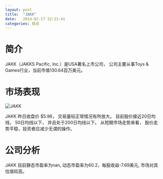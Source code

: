 ```yaml
---
layout: post
title:  "JAKK"
date:   2014-02-17 12:21:41
categories: 观点
---
```


# 简介
JAKK（JAKKS Pacific, Inc.）是USA著名上市公司，
公司主要从事Toys & Games行业，当前市值130.64百万美元。

# 市场表现

![JAKK](http://finviz.com/chart.ashx?t=JAKK&ty=c&ta=1&p=d&s=l)

JAKK 昨日收盘价 $5.96，
交易量较正常情况有所放大。
目前股价接近20日均线，
50日均线以下，
并且处于200日均线以下。
从短期市场走势来看，
股价走势平稳，投资者应减少无谓的操作。

# 公司分析
JAKK 目前静态市盈率为nan, 动态市盈率为60.2，每股收益-7.69美元,
市场对其估值较高。
